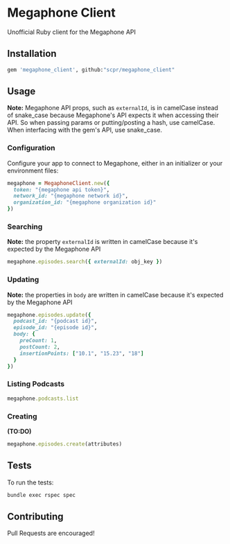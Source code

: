 # Megaphone Client
Unofficial Ruby client for the Megaphone API

## Installation
```bash
gem 'megaphone_client', github:"scpr/megaphone_client"
```

## Usage
**Note:** Megaphone API props, such as `externalId`, is in camelCase instead of snake_case because Megaphone's API expects it when accessing their API. So when passing params or putting/posting a hash, use camelCase. When interfacing with the gem's API, use snake_case.

### Configuration
Configure your app to connect to Megaphone, either in an initializer or your environment files:

```ruby
megaphone = MegaphoneClient.new({
  token: "{megaphone api token}",
  network_id: "{megaphone network id}",
  organization_id: "{megaphone organization id}"
})
```

### Searching

**Note:** the property `externalId` is written in camelCase because it's expected by the Megaphone API

```ruby
megaphone.episodes.search({ externalId: obj_key })
```

### Updating

**Note:** the properties in `body` are written in camelCase because it's expected by the Megaphone API

```ruby
megaphone.episodes.update({
  podcast_id: "{podcast id}",
  episode_id: "{episode id}",
  body: {
    preCount: 1,
    postCount: 2,
    insertionPoints: ["10.1", "15.23", "18"]
  }
})
```

### Listing Podcasts

```ruby
megaphone.podcasts.list
```

### Creating

**(TO:DO)**
```ruby
megaphone.episodes.create(attributes)
```

## Tests

To run the tests:
```bash
bundle exec rspec spec
```

## Contributing

Pull Requests are encouraged!
